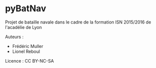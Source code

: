 # pyBatNav
Projet de bataille navale dans le cadre de la formation ISN 2015/2016 de l'acadélie de Lyon

Auteurs :
  - Frédéric Muller
  - Lionel Reboul
  
Licence : CC BY-NC-SA
